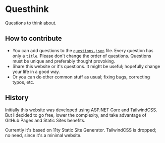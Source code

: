 # Questhink
Questions to think about.

## How to contribute
* You can add questions to the [`questions.json`](/src/_data/questions.json) file. Every question has only a `title`. Please don't change the order of questions. Questions must be unique and preferably thought provoking.
* Share this website or it's questions. It might be useful; hopefully change your life in a good way.
* Or you can do other common stuff as usual; fixing bugs, correcting typos, etc.

## History
Initially this website was developed using ASP.NET Core and TailwindCSS. But I decided to go free, lower the complexity, and take advantage of GitHub Pages and Static Sites benefits.

Currently it's based on 11ty Static Site Generator. TailwindCSS is dropped; no need, since it's a minimal website. 
